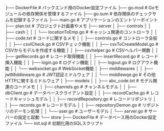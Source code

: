 ├── DockerFile               # バックエンド用のDocker設定ファイル
├── go.mod                   # Goモジュールの依存関係を管理するファイル
├── go.sum                   # 依存関係のチェックサムを記録するファイル
├── main.go                  # アプリケーションのエントリーポイント
├── plan.txt                 # プロジェクト計画書やメモ
├── server
│   ├── controls
│   │   ├── cash
│   │   │   └── locationToEmp.go      # キャッシュ関連のコントローラ
│   │   ├── code.txt                   # コードに関するメモ
│   │   ├── controls.go                # コントローラ全般
│   │   ├── csvICheck.go               # CSVチェック機能
│   │   ├── csvToCreateModel.go        # CSVからモデルを作成する機能
│   │   ├── csvhelper.go               # CSVヘルパー関数
│   │   ├── getRecords.go              # レコード取得機能
│   │   ├── insertRecord.go            # レコード挿入機能
│   │   ├── login.go                   # ログイン機能
│   │   ├── logout.go                  # ログアウト機能
│   │   └── websocket.go               # WebSocket機能
│   ├── middlewares
│   │   ├── jwtMiddleware.go           # JWT認証ミドルウェア
│   │   └── middlewqe.go               # その他HTTPに関するミドルウェア
│   ├── models
│   │   ├── abc_code.txt               # モデル関連のコードメモ
│   │   ├── channels.go                # チャンネルモデル
│   │   ├── dbClient.go                # データベースクライアント設定
│   │   ├── recordCache.go             # レコードキャッシュモデル
│   │   ├── recordRepository.go        # レコードリポジトリ
│   │   ├── records.go                 # レコードモデル
│   │   ├── repositoryDemon.go         # リポジトリのデーモン処理
│   │   └── user.go                    # ユーザーモデル
│   └── server.go                      # サーバーの設定と起動
└── store
    ├── DockerFile                       # データベース用のDocker設定ファイル
    └── init.sql                          # 初期化用のSQLスクリプト